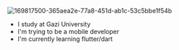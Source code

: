 ![169817500-365aea2e-77a8-451d-ab1c-53c5bbe1f54b](https://user-images.githubusercontent.com/74828364/169817868-1ba8e967-4570-43a5-b885-ee278f4dc6bb.gif)

<p align="left">
  <ul>
    <li>I study at Gazi University</li>
    <li>I'm trying to be a mobile developer</li>
    <li>I'm currently learning flutter/dart</li>
  </ul>
</p>


